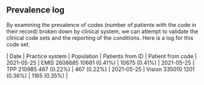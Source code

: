 ## Prevalence log

By examining the prevalence of codes (number of patients with the code in their record) broken down by clinical system, we can attempt to validate the clinical code sets and the reporting of the conditions. Here is a log for this code set.


| Date       | Practice system | Population | Patients from ID | Patient from code |
2021-05-25   |	EMIS		2608685		10681 (0.41%)  | 10675 (0.41%)	   |
2021-05-25   |	TPP		210985	          467 (0.22%)  |   467 (0.22%)	   |
2021-05-25   |	Vision		335010	         1201 (0.36%)  |  1165 (0.35%)	   |